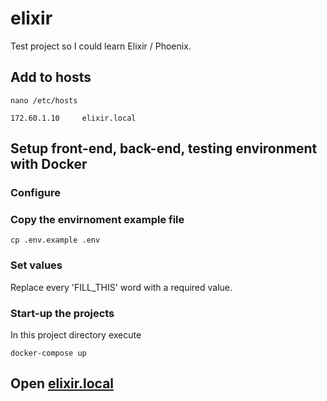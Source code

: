 # elixir

Test project so I could learn Elixir / Phoenix.

## Add to hosts

```shell
nano /etc/hosts
```

```
172.60.1.10     elixir.local
```

## Setup front-end, back-end, testing environment with Docker

### Configure

### Copy the envirnoment example file

```shell
cp .env.example .env
```

### Set values

Replace every 'FILL_THIS' word with a required value.

### Start-up the projects

In this project directory execute

```shell
docker-compose up
```

## Open [elixir.local](http://elixir.local)